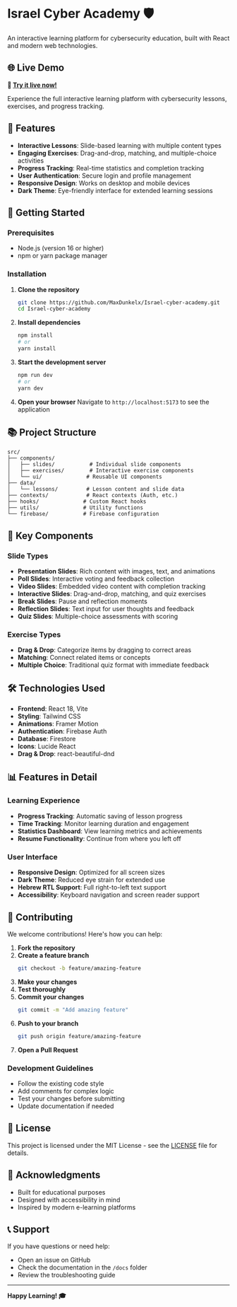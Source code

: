 # Israel Cyber Academy 🛡️

An interactive learning platform for cybersecurity education, built with React and modern web technologies.

## 🌐 Live Demo

**🎯 [Try it live now!](https://maxdunkelx.github.io/Israel-cyber-academy)**

Experience the full interactive learning platform with cybersecurity lessons, exercises, and progress tracking.

## 🌟 Features

- **Interactive Lessons**: Slide-based learning with multiple content types
- **Engaging Exercises**: Drag-and-drop, matching, and multiple-choice activities
- **Progress Tracking**: Real-time statistics and completion tracking
- **User Authentication**: Secure login and profile management
- **Responsive Design**: Works on desktop and mobile devices
- **Dark Theme**: Eye-friendly interface for extended learning sessions

## 🚀 Getting Started

### Prerequisites
- Node.js (version 16 or higher)
- npm or yarn package manager

### Installation

1. **Clone the repository**
   ```bash
   git clone https://github.com/MaxDunkelx/Israel-cyber-academy.git
   cd Israel-cyber-academy
   ```

2. **Install dependencies**
   ```bash
   npm install
   # or
   yarn install
   ```

3. **Start the development server**
   ```bash
   npm run dev
   # or
   yarn dev
   ```

4. **Open your browser**
   Navigate to `http://localhost:5173` to see the application

## 📚 Project Structure

```
src/
├── components/
│   ├── slides/           # Individual slide components
│   ├── exercises/        # Interactive exercise components
│   └── ui/              # Reusable UI components
├── data/
│   └── lessons/         # Lesson content and slide data
├── contexts/            # React contexts (Auth, etc.)
├── hooks/              # Custom React hooks
├── utils/              # Utility functions
└── firebase/           # Firebase configuration
```

## 🎯 Key Components

### Slide Types
- **Presentation Slides**: Rich content with images, text, and animations
- **Poll Slides**: Interactive voting and feedback collection
- **Video Slides**: Embedded video content with completion tracking
- **Interactive Slides**: Drag-and-drop, matching, and quiz exercises
- **Break Slides**: Pause and reflection moments
- **Reflection Slides**: Text input for user thoughts and feedback
- **Quiz Slides**: Multiple-choice assessments with scoring

### Exercise Types
- **Drag & Drop**: Categorize items by dragging to correct areas
- **Matching**: Connect related items or concepts
- **Multiple Choice**: Traditional quiz format with immediate feedback

## 🛠️ Technologies Used

- **Frontend**: React 18, Vite
- **Styling**: Tailwind CSS
- **Animations**: Framer Motion
- **Authentication**: Firebase Auth
- **Database**: Firestore
- **Icons**: Lucide React
- **Drag & Drop**: react-beautiful-dnd

## 📊 Features in Detail

### Learning Experience
- **Progress Tracking**: Automatic saving of lesson progress
- **Time Tracking**: Monitor learning duration and engagement
- **Statistics Dashboard**: View learning metrics and achievements
- **Resume Functionality**: Continue from where you left off

### User Interface
- **Responsive Design**: Optimized for all screen sizes
- **Dark Theme**: Reduced eye strain for extended use
- **Hebrew RTL Support**: Full right-to-left text support
- **Accessibility**: Keyboard navigation and screen reader support

## 🤝 Contributing

We welcome contributions! Here's how you can help:

1. **Fork the repository**
2. **Create a feature branch**
   ```bash
   git checkout -b feature/amazing-feature
   ```
3. **Make your changes**
4. **Test thoroughly**
5. **Commit your changes**
   ```bash
   git commit -m "Add amazing feature"
   ```
6. **Push to your branch**
   ```bash
   git push origin feature/amazing-feature
   ```
7. **Open a Pull Request**

### Development Guidelines
- Follow the existing code style
- Add comments for complex logic
- Test your changes before submitting
- Update documentation if needed

## 📝 License

This project is licensed under the MIT License - see the [LICENSE](LICENSE) file for details.

## 🙏 Acknowledgments

- Built for educational purposes
- Designed with accessibility in mind
- Inspired by modern e-learning platforms

## 📞 Support

If you have questions or need help:
- Open an issue on GitHub
- Check the documentation in the `/docs` folder
- Review the troubleshooting guide

---

**Happy Learning! 🎓** 